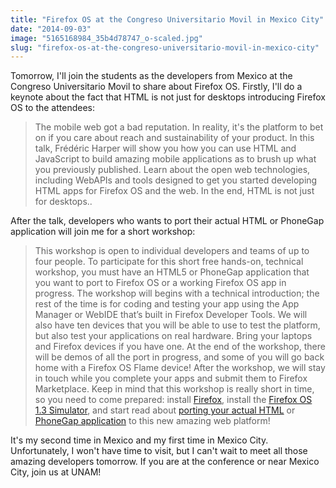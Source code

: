 ```yaml
---
title: "Firefox OS at the Congreso Universitario Movil in Mexico City"
date: "2014-09-03"
image: "5165168984_35b4d78747_o-scaled.jpg"
slug: "firefox-os-at-the-congreso-universitario-movil-in-mexico-city"
---
```


Tomorrow, I'll join the students as the developers from Mexico at the Congreso Universitario Movil to share about Firefox OS. Firstly, I'll do a keynote about the fact that HTML is not just for desktops introducing Firefox OS to the attendees:

> The mobile web got a bad reputation. In reality, it's the platform to bet on if you care about reach and sustainability of your product. In this talk, Frédéric Harper will show you how you can use HTML and JavaScript to build amazing mobile applications as to brush up what you previously published. Learn about the open web technologies, including WebAPIs and tools designed to get you started developing HTML apps for Firefox OS and the web. In the end, HTML is not just for desktops..

After the talk, developers who wants to port their actual HTML or PhoneGap application will join me for a short workshop:

> This workshop is open to individual developers and teams of up to four people. To participate for this short free hands-on, technical workshop, you must have an HTML5 or PhoneGap application that you want to port to Firefox OS or a working Firefox OS app in progress. The workshop will begins with a technical introduction; the rest of the time is for coding and testing your app using the App Manager or WebIDE that’s built in Firefox Developer Tools. We will also have ten devices that you will be able to use to test the platform, but also test your applications on real hardware. Bring your laptops and Firefox devices if you have one. At the end of the workshop, there will be demos of all the port in progress, and some of you will go back home with a Firefox OS Flame device! After the workshop, we will stay in touch while you complete your apps and submit them to Firefox Marketplace. Keep in mind that this workshop is really short in time, so you need to come prepared: install [Firefox](https://www.mozilla.org/en-US/firefox/new/ "Download Firefox"), install the [Firefox OS 1.3 Simulator](https://ftp.mozilla.org/pub/mozilla.org/labs/fxos-simulator/ "Download the Firefox OS 1.3 simulator"), and start read about [porting your actual HTML](https://developer.mozilla.org/en-US/Apps "General Firefox OS documentation") or [PhoneGap application](https://hacks.mozilla.org/2014/02/building-cordova-apps-for-firefox-os/ "Documentation on porting PhoneGap application to Firefox OS") to this new amazing web platform!

It's my second time in Mexico and my first time in Mexico City. Unfortunately, I won't have time to visit, but I can't wait to meet all those amazing developers tomorrow. If you are at the conference or near Mexico City, join us at UNAM!
